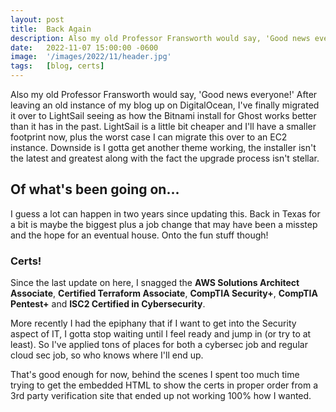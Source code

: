 ```yaml
---
layout: post
title:  Back Again
description: Also my old Professor Fransworth would say, 'Good news everyone!' After leaving an old instance of my blog up on DigitalOcean...
date:   2022-11-07 15:00:00 -0600 
image:  '/images/2022/11/header.jpg'
tags:   [blog, certs]
---
```


Also my old Professor Fransworth would say, 'Good news everyone!' After leaving an old instance of my blog up on DigitalOcean, I've finally migrated it over to LightSail seeing as how the Bitnami install for Ghost works better than it has in the past. LightSail is a little bit cheaper and I'll have a smaller footprint now, plus the worst case I can migrate this over to an EC2 instance. Downside is I gotta get another theme working, the installer isn't the latest and greatest along with the fact the upgrade process isn't stellar.

## Of what's been going on...

I guess a lot can happen in two years since updating this. Back in Texas for a bit is maybe the biggest plus a job change that may have been a misstep and the hope for an eventual house. Onto the fun stuff though!

### Certs!

Since the last update on here, I snagged the **AWS Solutions Architect Associate**, **Certified Terraform Associate**, **CompTIA Security+**, **CompTIA Pentest+** and **ISC2 Certified in Cybersecurity**.

More recently I had the epiphany that if I want to get into the Security aspect of IT, I gotta stop waiting until I feel ready and jump in (or try to at least). So I've applied tons of places for both a cybersec job and regular cloud sec job, so who knows where I'll end up.

That's good enough for now, behind the scenes I spent too much time trying to get the embedded HTML to show the certs in proper order from a 3rd party verification site that ended up not working 100% how I wanted.